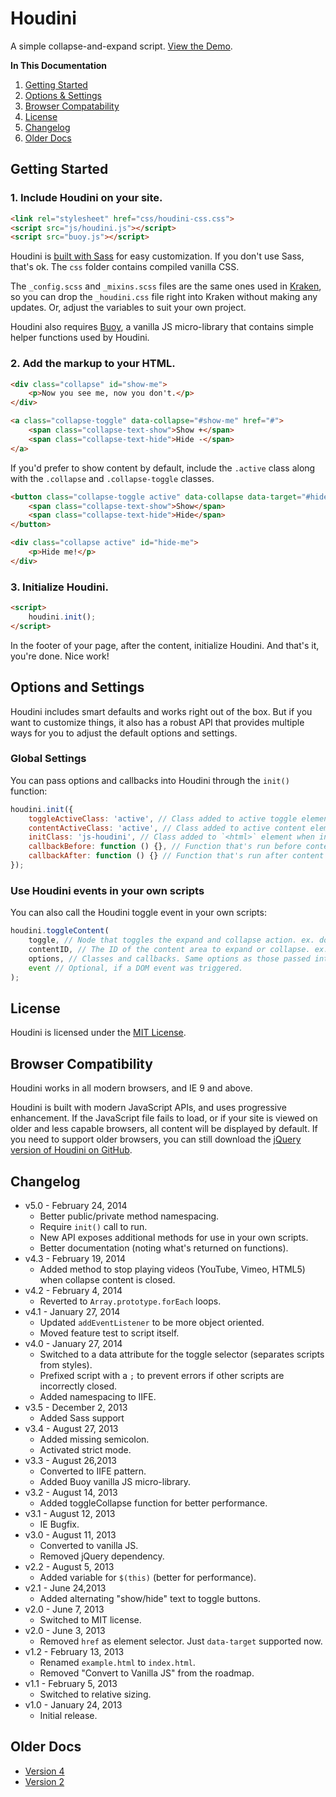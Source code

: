 # Houdini
A simple collapse-and-expand script. [View the Demo](http://cferdinandi.github.io/houdini/).

**In This Documentation**

1. [Getting Started](#getting-started)
2. [Options & Settings](#options-and-settings)
3. [Browser Compatability](#browser-compatibility)
4. [License](#license)
5. [Changelog](#changelog)
6. [Older Docs](#older-docs)



## Getting Started

### 1. Include Houdini on your site.

```html
<link rel="stylesheet" href="css/houdini-css.css">
<script src="js/houdini.js"></script>
<script src="buoy.js"></script>
```

Houdini is [built with Sass](http://sass-lang.com/) for easy customization. If you don't use Sass, that's ok. The `css` folder contains compiled vanilla CSS.

The `_config.scss` and `_mixins.scss` files are the same ones used in [Kraken](http://cferdinandi.github.io/kraken/), so you can drop the `_houdini.css` file right into Kraken without making any updates. Or, adjust the variables to suit your own project.

Houdini also requires [Buoy](http://cferdinandi.github.io/buoy/), a vanilla JS micro-library that contains simple helper functions used by Houdini.

### 2. Add the markup to your HTML.

```html
<div class="collapse" id="show-me">
	<p>Now you see me, now you don't.</p>
</div>

<a class="collapse-toggle" data-collapse="#show-me" href="#">
	<span class="collapse-text-show">Show +</span>
	<span class="collapse-text-hide">Hide -</span>
</a>
```

If you'd prefer to show content by default, include the `.active` class along with the `.collapse` and `.collapse-toggle` classes.

```html
<button class="collapse-toggle active" data-collapse data-target="#hide-me">
	<span class="collapse-text-show">Show</span>
	<span class="collapse-text-hide">Hide</span>
</button>

<div class="collapse active" id="hide-me">
	<p>Hide me!</p>
</div>
```

### 3. Initialize Houdini.

```html
<script>
	houdini.init();
</script>
```

In the footer of your page, after the content, initialize Houdini. And that's it, you're done. Nice work!



## Options and Settings

Houdini includes smart defaults and works right out of the box. But if you want to customize things, it also has a robust API that provides multiple ways for you to adjust the default options and settings.

### Global Settings

You can pass options and callbacks into Houdini through the `init()` function:

```javascript
houdini.init({
	toggleActiveClass: 'active', // Class added to active toggle elements
	contentActiveClass: 'active', // Class added to active content elements
	initClass: 'js-houdini', // Class added to `<html>` element when initiated
	callbackBefore: function () {}, // Function that's run before content is expanded or collapsed
	callbackAfter: function () {} // Function that's run after content is expanded or collapsed
});
```

### Use Houdini events in your own scripts

You can also call the Houdini toggle event in your own scripts:

```javascript
houdini.toggleContent(
	toggle, // Node that toggles the expand and collapse action. ex. document.querySelector('#toggle')
	contentID, // The ID of the content area to expand or collapse. ex. '#content'
	options, // Classes and callbacks. Same options as those passed into the init() function.
	event // Optional, if a DOM event was triggered.
);
```



## License
Houdini is licensed under the [MIT License](http://gomakethings.com/mit/).



## Browser Compatibility

Houdini works in all modern browsers, and IE 9 and above.

Houdini is built with modern JavaScript APIs, and uses progressive enhancement. If the JavaScript file fails to load, or if your site is viewed on older and less capable browsers, all content will be displayed by default. If you need to support older browsers, you can still download the [jQuery version of Houdini on GitHub](https://github.com/cferdinandi/houdini/tree/archive-v2).



## Changelog
* v5.0 - February 24, 2014
  * Better public/private method namespacing.
  * Require `init()` call to run.
  * New API exposes additional methods for use in your own scripts.
  * Better documentation (noting what's returned on functions).
* v4.3 - February 19, 2014
  * Added method to stop playing videos (YouTube, Vimeo, HTML5) when collapse content is closed.
* v4.2 - February 4, 2014
  * Reverted to `Array.prototype.forEach` loops.
* v4.1 - January 27, 2014
  * Updated `addEventListener` to be more object oriented.
  * Moved feature test to script itself.
* v4.0 - January 27, 2014
  * Switched to a data attribute for the toggle selector (separates scripts from styles).
  * Prefixed script with a `;` to prevent errors if other scripts are incorrectly closed.
  * Added namespacing to IIFE.
* v3.5 - December 2, 2013
  * Added Sass support
* v3.4 - August 27, 2013
  * Added missing semicolon.
  * Activated strict mode.
* v3.3 - August 26,2013
  * Converted to IIFE pattern.
  * Added Buoy vanilla JS micro-library.
* v3.2 - August 14, 2013
  * Added toggleCollapse function for better performance.
* v3.1 - August 12, 2013
  * IE Bugfix.
* v3.0 - August 11, 2013
  * Converted to vanilla JS.
  * Removed jQuery dependency.
* v2.2 - August 5, 2013
  * Added variable for `$(this)` (better for performance).
* v2.1 - June 24,2013
  * Added alternating "show/hide" text to toggle buttons.
* v2.0 - June 7, 2013
  * Switched to MIT license.
* v2.0 - June 3, 2013
  * Removed `href` as element selector. Just `data-target` supported now.
* v1.2 - February 13, 2013
  * Renamed `example.html` to `index.html`.
  * Removed "Convert to Vanilla JS" from the roadmap.
* v1.1 - February 5, 2013
  * Switched to relative sizing.
* v1.0 - January 24, 2013
  * Initial release.



## Older Docs

* [Version 4](http://cferdinandi.github.io/houdini/archive/v4/)
* [Version 2](https://github.com/cferdinandi/houdini/tree/archive-v2)